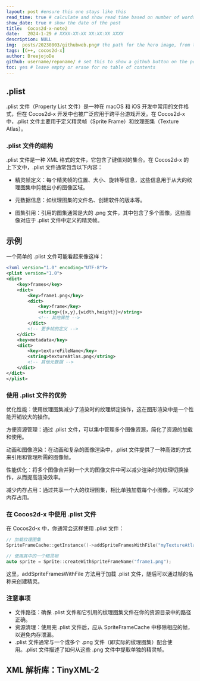 ```yaml
---
layout: post #ensure this one stays like this
read_time: true # calculate and show read time based on number of words
show_date: true # show the date of the post
title:  Cocos2d-x-note2
date:   2024-1-29 # XXXX-XX-XX XX:XX:XX XXXX
description: NULL
img:  posts/20230803/githubweb.png# the path for the hero image, from the image folder (if the image is directly on the image folder, just the filename is needed)
tags: [C++, cocos2d-x]
author: BreejojoDe
github: username/reponame/ # set this to show a github button on the post
toc: yes # leave empty or erase for no table of contents
---
```




## .plist
.plist 文件（Property List 文件）是一种在 macOS 和 iOS 开发中常用的文件格式，但在 Cocos2d-x 开发中也被广泛应用于跨平台游戏开发。在 Cocos2d-x 中，.plist 文件主要用于定义精灵帧（Sprite Frame）和纹理图集（Texture Atlas）。

### .plist 文件的结构
.plist 文件是一种 XML 格式的文件，它包含了键值对的集合。在 Cocos2d-x 的上下文中，.plist 文件通常包含以下内容：  
- 精灵帧定义：每个精灵帧的位置、大小、旋转等信息，这些信息用于从大的纹理图集中剪裁出小的图像区域。

- 元数据信息：如纹理图集的文件名、创建软件的版本等。

- 图集引用：引用的图集通常是大的 .png 文件，其中包含了多个图像，这些图像对应于 .plist 文件中定义的精灵帧。

## 示例
一个简单的 .plist 文件可能看起来像这样：

``` xml
<?xml version="1.0" encoding="UTF-8"?>
<plist version="1.0">
<dict>
    <key>frames</key>
    <dict>
        <key>frame1.png</key>
        <dict>
            <key>frame</key>
            <string>{{x,y},{width,height}}</string>
            <!-- 其他属性 -->
        </dict>
        <!-- 更多帧的定义 -->
    </dict>
    <key>metadata</key>
    <dict>
        <key>textureFileName</key>
        <string>textureAtlas.png</string>
        <!-- 其他元数据 -->
    </dict>
</dict>
</plist>
```
### 使用 .plist 文件的优势
优化性能：使用纹理图集减少了渲染时的纹理绑定操作，这在图形渲染中是一个性能开销较大的操作。

方便资源管理：通过 .plist 文件，可以集中管理多个图像资源，简化了资源的加载和使用。

动画和图像渲染：在动画和复杂的图像渲染中，.plist 文件提供了一种高效的方式来引用和管理所需的图像帧。

性能优化：将多个图像合并到一个大的图像文件中可以减少渲染时的纹理切换操作，从而提高渲染效率。

减少内存占用：通过共享一个大的纹理图集，相比单独加载每个小图像，可以减少内存占用。

### 在 Cocos2d-x 中使用 .plist 文件
在 Cocos2d-x 中，你通常会这样使用 .plist 文件：

``` cpp
// 加载纹理图集
SpriteFrameCache::getInstance()->addSpriteFramesWithFile("myTextureAtlas.plist");

// 使用其中的一个精灵帧
auto sprite = Sprite::createWithSpriteFrameName("frame1.png");
```
这里，addSpriteFramesWithFile 方法用于加载 .plist 文件，随后可以通过帧的名称来创建精灵。

### 注意事项
- 文件路径：确保 .plist 文件和它引用的纹理图集文件在你的资源目录中的路径正确。  
- 资源清理：使用完 .plist 文件后，应从 SpriteFrameCache 中移除相应的帧，以避免内存泄漏。
- .plist 文件通常与一个或多个 .png 文件（即实际的纹理图集）配合使用。.plist 文件描述了如何从这些 .png 文件中提取单独的精灵帧。

## XML 解析库：TinyXML-2